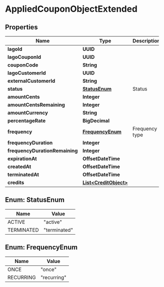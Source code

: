 

# AppliedCouponObjectExtended


## Properties

| Name | Type | Description | Notes |
|------------ | ------------- | ------------- | -------------|
|**lagoId** | **UUID** |  |  |
|**lagoCouponId** | **UUID** |  |  |
|**couponCode** | **String** |  |  |
|**lagoCustomerId** | **UUID** |  |  |
|**externalCustomerId** | **String** |  |  |
|**status** | [**StatusEnum**](#StatusEnum) | Status |  |
|**amountCents** | **Integer** |  |  |
|**amountCentsRemaining** | **Integer** |  |  [optional] |
|**amountCurrency** | **String** |  |  |
|**percentageRate** | **BigDecimal** |  |  [optional] |
|**frequency** | [**FrequencyEnum**](#FrequencyEnum) | Frequency type |  |
|**frequencyDuration** | **Integer** |  |  [optional] |
|**frequencyDurationRemaining** | **Integer** |  |  [optional] |
|**expirationAt** | **OffsetDateTime** |  |  [optional] |
|**createdAt** | **OffsetDateTime** |  |  |
|**terminatedAt** | **OffsetDateTime** |  |  [optional] |
|**credits** | [**List&lt;CreditObject&gt;**](CreditObject.md) |  |  |



## Enum: StatusEnum

| Name | Value |
|---- | -----|
| ACTIVE | &quot;active&quot; |
| TERMINATED | &quot;terminated&quot; |



## Enum: FrequencyEnum

| Name | Value |
|---- | -----|
| ONCE | &quot;once&quot; |
| RECURRING | &quot;recurring&quot; |



